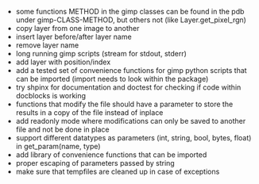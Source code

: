 * some functions METHOD in the gimp classes can be found in the pdb under gimp-CLASS-METHOD,
  but others not (like Layer.get_pixel_rgn) 
* copy layer from one image to another
* insert layer before/after layer name
* remove layer name
* long running gimp scripts (stream for stdout, stderr)
* add layer with position/index
* add a tested set of convenience functions for gimp python scripts that can be imported
  (import needs to look within the package)
* try shpinx for documentation and doctest for checking if code within docblocks is working
* functions that modify the file should have a parameter to store the results in a copy of the file instead of inplace
* add readonly mode where modifications can only be saved to another file and not be done in place
* support different datatypes as parameters (int, string, bool, bytes, float) in get_param(name, type)
* add library of convenience functions that can be imported
* proper escaping of parameters passed by string
* make sure that tempfiles are cleaned up in case of exceptions
